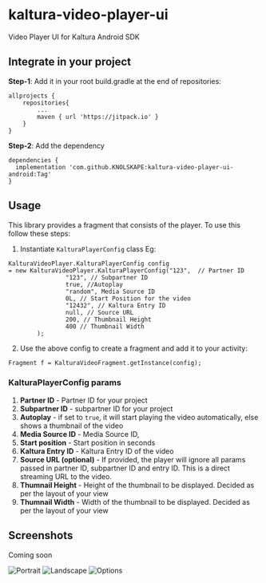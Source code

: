 # kaltura-video-player-ui
Video Player UI for Kaltura Android SDK

## Integrate in your project

**Step-1**: Add it in your root build.gradle at the end of repositories:
```
allprojects {
	repositories{
		...
		maven { url 'https://jitpack.io' }
	}
}
```
**Step-2**: Add the dependency
```
dependencies {
  implementation 'com.github.KNOLSKAPE:kaltura-video-player-ui-android:Tag'
}
```

## Usage
This library provides a fragment that consists of the player. To use this follow these steps:

1. Instantiate `KalturaPlayerConfig` class
Eg:
```
KalturaVideoPlayer.KalturaPlayerConfig config 
= new KalturaVideoPlayer.KalturaPlayerConfig("123",  // Partner ID
                "123", // Subpartner ID
                true, //Autoplay 
                "random", Media Source ID
                0L, // Start Position for the video
                "12432", // Kaltura Entry ID
                null, // Source URL
                200, // Thumbnail Height
                400 // Thumbnail Width
        );
```

2. Use the above config to create a fragment and add it to your activity:

```
Fragment f = KalturaVideoFragment.getInstance(config);
```

### KalturaPlayerConfig params

1. **Partner ID** - Partner ID for your project
2. **Subpartner ID** - subpartner ID for your project
3. **Autoplay** - if set to `true`, it will start playing the video automatically, else shows a thumbnail of the video
4. **Media Source ID** - Media Source ID,
5. **Start position** - Start position in seconds
6. **Kaltura Entry ID** - Kaltura Entry ID of the video 
7. **Source URL (optional)** - If provided, the player will ignore all params passed in partner ID, subpartner ID and entry ID. This is a direct streaming URL to the video.
8. **Thumnail Height** - Height of the thumbnail to be displayed. Decided as per the layout of your view
9. **Thumnail Width** - Width of the thumbnail to be displayed. Decided as per the layout of your view


## Screenshots
Coming soon

![Portrait](https://drive.google.com/uc?authuser=0&id=1EFwAXxEyQLKSaDqW8GPs85lgjJx5wClN&export=download)
![Landscape](https://drive.google.com/uc?authuser=0&id=1l325U6FmjvYR081GHCDJwdwFX85D-vBQ&export=download)
![Options](https://drive.google.com/uc?authuser=0&id=1nWKgawqev3-v6SiKdmwBwYuTPc1wo_xa&export=download)


